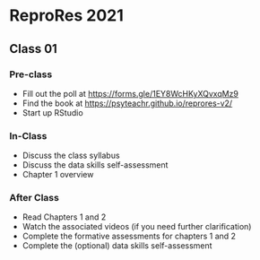 # ReproRes 2021

## Class 01

### Pre-class 

- Fill out the poll at https://forms.gle/1EY8WcHKyXQvxqMz9
- Find the book at https://psyteachr.github.io/reprores-v2/
- Start up RStudio

### In-Class

- Discuss the class syllabus
- Discuss the data skills self-assessment
- Chapter 1 overview

### After Class

- Read Chapters 1 and 2
- Watch the associated videos (if you need further clarification)
- Complete the formative assessments for  chapters 1 and 2
- Complete the (optional) data skills self-assessment

